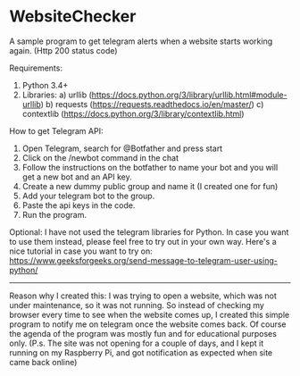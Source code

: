 # WebsiteChecker
A sample program to get telegram alerts when a website starts working again. (Http 200 status code)

Requirements:
1) Python 3.4+
2) Libraries:
     a) urllib     (https://docs.python.org/3/library/urllib.html#module-urllib)
     b) requests   (https://requests.readthedocs.io/en/master/)
     c) contextlib (https://docs.python.org/3/library/contextlib.html)
                  

How to get Telegram API: 
1) Open Telegram, search for @Botfather and press start
2) Click on the /newbot command in the chat
3) Follow the instructions on the botfather to name your bot and you will get a new bot and an API key.
4) Create a new dummy public group and name it (I created one for fun)
5) Add your telegram bot to the group.
6) Paste the api keys in the code.
7) Run the program.

    
Optional: I have not used the telegram libraries for Python. In case you want to use them
          instead, please feel free to try out in your own way.
          Here's a nice tutorial in case you want to try on:
          https://www.geeksforgeeks.org/send-message-to-telegram-user-using-python/
          

--------------------------------------------------------------------------------------------------------------------------------------------------------------
Reason why I created this:
I was trying to open a website, which was not under maintenance, so it was not running. 
So instead of checking my browser every time to see when the website comes up, I created this
simple program to notify me on telegram once the website comes back.
Of course the agenda of the program was mostly fun and for educational purposes only.
(P.s. The site was not opening for a couple of days, and I kept it running on my Raspberry Pi, and got notification as expected when site came back online)

